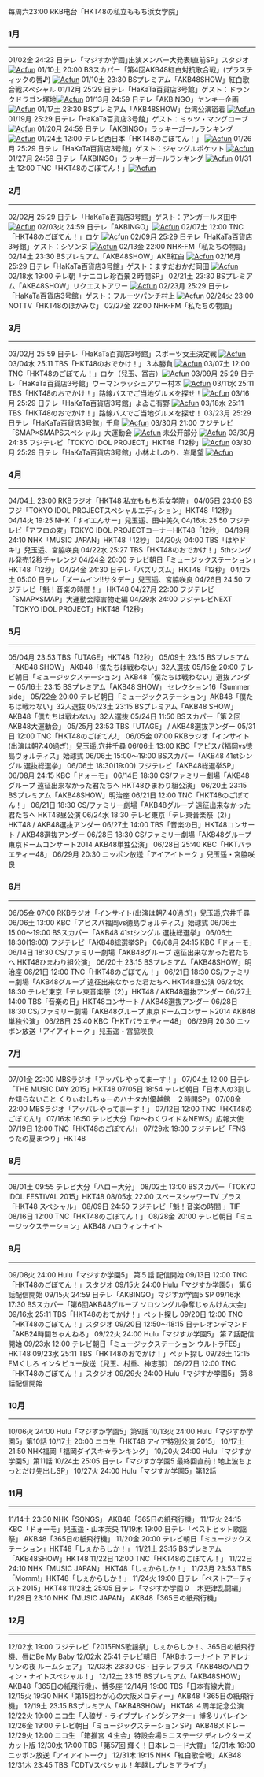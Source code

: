 每周六23:00 RKB电台「HKT48の私立ももち浜女学院」

### 1月
---
01/02金 24:23 日テレ「マジすか学園｣出演メンバー大発表!直前SP」スタジオ [![Acfun](/wiki/images/acfun.jpg)](http://www.acfun.tv/v/ac1653952 "Acfun")
01/10土 20:00 BSスカパー「第4回AKB48紅白対抗歌合戦」(プラスティックの唇♪) [![Acfun](/wiki/images/acfun.jpg)](http://www.acfun.tv/v/ac2122023_2 "Acfun")
01/10土 23:30 BSプレミアム「AKB48SHOW」紅白歌合戦スペシャル
01/12月 25:29 日テレ「HaKaTa百貨店3号館」ゲスト：ドランクドラゴン塚地[![Acfun](/wiki/images/acfun.jpg)](http://www.acfun.tv/v/ac1674852 "Acfun")
01/13月 24:59 日テレ「AKBINGO」ヤンキー企画 [![Acfun](/wiki/images/acfun.jpg)](http://www.acfun.tv/v/ac1678903 "Acfun")
01/17土 23:30 BSプレミアム「AKB48SHOW」台湾公演密着 [![Acfun](/wiki/images/acfun.jpg)](http://www.acfun.tv/v/ac1686980 "Acfun")
01/19月 25:29 日テレ「HaKaTa百貨店3号館」ゲスト：ミッツ・マングローブ [![Acfun](/wiki/images/acfun.jpg)](http://www.acfun.tv/v/ac1689338 "Acfun")
01/20月 24:59 日テレ「AKBINGO」ラッキーガールランキング [![Acfun](/wiki/images/acfun.jpg)](http://www.acfun.tv/v/ac1693903 "Acfun")
01/24土 12:00 テレビ西日本「HKT48のごぼてん！」 [![Acfun](/wiki/images/acfun.jpg)](http://www.acfun.tv/v/ac1716207 "Acfun")
01/26月 25:29 日テレ「HaKaTa百貨店3号館」ゲスト：ジャングルポケット [![Acfun](/wiki/images/acfun.jpg)](http://www.acfun.tv/v/ac1709713 "Acfun")
01/27月 24:59 日テレ「AKBINGO」ラッキーガールランキング [![Acfun](/wiki/images/acfun.jpg)](http://www.acfun.tv/v/ac1709355 "Acfun")
01/31土 12:00 TNC「HKT48のごぼてん！」[![Acfun](/wiki/images/acfun.jpg)](http://www.acfun.tv/v/ac1747176 "Acfun")

### 2月
---
02/02月 25:29 日テレ「HaKaTa百貨店3号館」ゲスト：アンガールズ田中 [![Acfun](/wiki/images/acfun.jpg)](http://www.acfun.tv/v/ac1730593 "Acfun")
02/03火 24:59 日テレ「AKBINGO」[![Acfun](/wiki/images/acfun.jpg)](http://www.acfun.tv/v/ac1726715 "Acfun")
02/07土 12:00 TNC「HKT48のごぼてん！」ロケ [![Acfun](/wiki/images/acfun.jpg)](http://www.acfun.tv/v/ac1861709 "Acfun")
02/09月 25:29 日テレ「HaKaTa百貨店3号館」ゲスト：シソンヌ [![Acfun](/wiki/images/acfun.jpg)](http://www.acfun.tv/v/ac1742137 "Acfun")
02/13金 22:00 NHK-FM「私たちの物語」
02/14土 23:30 BSプレミアム「AKB48SHOW」AKB紅白 [![Acfun](/wiki/images/acfun.jpg)](http://www.acfun.tv/v/ac1748624 "Acfun")
02/16月 25:29 日テレ「HaKaTa百貨店3号館」ゲスト：ますだおかだ岡田 [![Acfun](/wiki/images/acfun.jpg)](http://www.acfun.tv/v/ac1758141 "Acfun")
02/18水 19:00 テレ朝「ナニコレ珍百景２時間SP」
02/21土 23:30 BSプレミアム「AKB48SHOW」リクエストアワー [![Acfun](/wiki/images/acfun.jpg)](http://www.acfun.tv/v/ac1810435 "Acfun")
02/23月 25:29 日テレ「HaKaTa百貨店3号館」ゲスト：フルーツパンチ村上 [![Acfun](/wiki/images/acfun.jpg)](http://www.acfun.tv/v/ac1763692 "Acfun")
02/24火 23:00 NOTTV「HKT48のほかみな」
02/27金 22:00 NHK-FM「私たちの物語」

### 3月
---
03/02月 25:59 日テレ「HaKaTa百貨店3号館」スポーツ女王決定戦 [![Acfun](/wiki/images/acfun.jpg)](http://www.acfun.tv/v/ac1779223 "Acfun")
03/04水 25:11 TBS「HKT48のおでかけ！」３本勝負 [![Acfun](/wiki/images/acfun.jpg)](http://www.acfun.tv/v/ac1820758 "Acfun")
03/07土 12:00 TNC「HKT48のごぼてん！」ロケ（兒玉、冨吉）[![Acfun](/wiki/images/acfun.jpg)](http://www.acfun.tv/v/ac2002236 "Acfun")
03/09月 25:29 日テレ「HaKaTa百貨店3号館」ウーマンラッシュアワー村本 [![Acfun](/wiki/images/acfun.jpg)](http://www.acfun.tv/v/ac1792523 "Acfun")
03/11水 25:11 TBS「HKT48のおでかけ！」路線バスでご当地グルメを探せ！[![Acfun](/wiki/images/acfun.jpg)](http://www.acfun.tv/v/ac2443100_9 "Acfun")
03/16月 25:29 日テレ「HaKaTa百貨店3号館」よゐこ有野 [![Acfun](/wiki/images/acfun.jpg)](http://www.acfun.tv/v/ac1798113 "Acfun")
03/18水 25:11 TBS「HKT48のおでかけ！」路線バスでご当地グルメを探せ！
03/23月 25:29 日テレ「HaKaTa百貨店3号館」千鳥 [![Acfun](/wiki/images/acfun.jpg)](http://www.acfun.tv/v/ac1810230 "Acfun")
03/30月 21:00 フジテレビ「SMAP×SMAPSスペシャル」大運動会 [![Acfun](/wiki/images/acfun.jpg)](http://www.acfun.tv/v/ac1816408 "Acfun") 未公开部分 [![Acfun](/wiki/images/acfun.jpg)](http://www.acfun.tv/v/ac1862349 "Acfun")
03/30月 24:35 フジテレビ「TOKYO IDOL PROJECT」HKT48「12秒」[![Acfun](/wiki/images/acfun.jpg)](http://www.acfun.tv/v/ac2077039 "Acfun")
03/30月 25:29 日テレ「HaKaTa百貨店3号館」小林よしのり、岩尾望 [![Acfun](/wiki/images/acfun.jpg)](http://www.acfun.tv/v/ac1822721 "Acfun")

### 4月
---
04/04土 23:00 RKBラジオ「HKT48 私立ももち浜女学院」
04/05日 23:00 BSフジ「TOKYO IDOL PROJECTスペシャルエディション」HKT48「12秒」
04/14火 19:25 NHK「すイエんサー」兒玉遥、田中美久
04/16木 25:50 フジテレビ「アフロの変」TOKYO IDOL PROJECTコーナーHKT48「12秒」
04/19月 24:10 NHK「MUSIC JAPAN」HKT48「12秒」
04/20火 04:00 TBS「はやドキ!」兒玉遥、宮脇咲良
04/22水 25:27 TBS「HKT48のおでかけ！」5thシングル発売12秒チャレンジ
04/24金 20:00 テレビ朝日「ミュージックステーション」HKT48「12秒」
04/24金 24:30 日テレ「バズリズム」HKT48「12秒」
04/25土 05:00 日テレ「ズームイン!!サタデー」兒玉遥、宮脇咲良
04/26日 24:50 フジテレビ「魁！音楽の時間！」 HKT48
04/27月 22:00 フジテレビ「SMAP×SMAP」大運動会障害物走編
04/29水 24:00 フジテレビNEXT「TOKYO IDOL PROJECT」HKT48「12秒」

### 5月
---
05/04月 23:53 TBS「UTAGE」HKT48「12秒」
05/09土 23:15 BSプレミアム「AKB48 SHOW」 AKB48「僕たちは戦わない」32人選抜
05/15金 20:00 テレビ朝日「ミュージックステーション」AKB48「僕たちは戦わない」選抜アンダー
05/16土 23:15 BSプレミアム「AKB48 SHOW」 セレクション16「Summer side」
05/22金 20:00 テレビ朝日「ミュージックステーション」AKB48「僕たちは戦わない」32人選抜
05/23土 23:15 BSプレミアム「AKB48 SHOW」 AKB48「僕たちは戦わない」32人選抜
05/24日 11:50 BSスカパー「第２回AKB48大運動会」
05/25月 23:53 TBS「UTAGE」 / AKB48選抜アンダー
05/31日 12:00 TNC「HKT48のごぼてん!」
06/05金 07:00 RKBラジオ「インサイト(出演は朝7:40過ぎ)」兒玉遥,穴井千尋
06/06土 13:00 KBC「アビスパ福岡vs徳島ヴォルティス」始球式
06/06土 15:00～19:00 BSスカパー「AKB48 41stシングル 選抜総選挙」
06/06土 18:30(19:00) フジテレビ「AKB48総選挙SP」
06/08月 24:15 KBC「ドォーモ」
06/14日 18:30 CS/ファミリー劇場「AKB48グループ 遠征出来なかった君たちへ HKT48ひまわり組公演」
06/20土 23:15 BSプレミアム「AKB48SHOW」明治座
06/21日 12:00 TNC「HKT48のごぼてん！」
06/21日 18:30 CS/ファミリー劇場「AKB48グループ 遠征出来なかった君たちへ HKT48昼公演
06/24水 18:30 テレビ東京「テレ東音楽祭（2）」HKT48 / AKB48選抜アンダー
06/27土 14:00 TBS「音楽の日」HKT48コンサート / AKB48選抜アンダー
06/28日 18:30 CS/ファミリー劇場「AKB48グループ 東京ドームコンサート2014 AKB48単独公演」
06/28日 25:40 KBC「HKTバラエティー48」
06/29月 20:30 ニッポン放送「アイアイトーク 」兒玉遥・宮脇咲良

### 6月
---
06/05金 07:00 RKBラジオ「インサイト(出演は朝7:40過ぎ)」兒玉遥,穴井千尋
06/06土 13:00 KBC「アビスパ福岡vs徳島ヴォルティス」始球式
06/06土 15:00～19:00 BSスカパー「AKB48 41stシングル 選抜総選挙」
06/06土 18:30(19:00) フジテレビ「AKB48総選挙SP」
06/08月 24:15 KBC「ドォーモ」
06/14日 18:30 CS/ファミリー劇場「AKB48グループ 遠征出来なかった君たちへ HKT48ひまわり組公演」
06/20土 23:15 BSプレミアム「AKB48SHOW」明治座
06/21日 12:00 TNC「HKT48のごぼてん！」
06/21日 18:30 CS/ファミリー劇場「AKB48グループ 遠征出来なかった君たちへ HKT48昼公演
06/24水 18:30 テレビ東京「テレ東音楽祭（2）」HKT48 / AKB48選抜アンダー
06/27土 14:00 TBS「音楽の日」HKT48コンサート / AKB48選抜アンダー
06/28日 18:30 CS/ファミリー劇場「AKB48グループ 東京ドームコンサート2014 AKB48単独公演」
06/28日 25:40 KBC「HKTバラエティー48」
06/29月 20:30 ニッポン放送「アイアイトーク 」兒玉遥・宮脇咲良

### 7月
---
07/01金 22:00 MBSラジオ「アッパレやってまーす！」
07/04土 12:00 日テレ「THE MUSIC DAY 2015」HKT48
07/05日 18:54 テレビ朝日「日本人の3割しか知らないこと くりぃむしちゅーのハナタカ!優越館　２時間SP」
07/08金 22:00 MBSラジオ「アッパレやってまーす！」
07/12日 12:00 TNC「HKT48のごぼてん!」
07/16木 16:50 テレビ大分「ゆ～わくワイド＆NEWS」広報大使
07/19日 12:00 TNC「HKT48のごぼてん!」
07/29水 19:00 フジテレビ「FNS　うたの夏まつり」HKT48

### 8月
---
08/01土 09:55 テレビ大分「ハロー大分」
08/02土 13:00 BSスカパー「TOKYO IDOL FESTIVAL 2015」HKT48
08/05水 22:00 スペースシャワーTV プラス「HKT48 スペシャル」
08/09日 24:50 フジテレビ「魁！音楽の時間 」TIF
08/16日 12:00 TNC「HKT48のごぼてん！」
08/28金 20:00 テレビ朝日「ミュージックステーション」AKB48 ハロウィンナイト

### 9月
---
09/08火 24:00 Hulu「マジすか学園5」 第５話 配信開始
09/13日 12:00 TNC「HKT48のごぼてん！」スタジオ
09/15火 24:00 Hulu「マジすか学園5」 第６話配信開始
09/15火 24:59 日テレ「AKBINGO」マジすか学園5 SP
09/16水 17:30 BSスカパー「第6回AKB48グループ ソロシングル争奪じゃんけん大会」
09/16水 25:11 TBS「HKT48のおでかけ！」ペット探し
09/20日 12:00 TNC「HKT48のごぼてん！」スタジオ
09/20日 12:50～18:15 日テレオンデマンド「AKB24時間ちゃんねる」
09/22火 24:00 Hulu「マジすか学園5」 第７話配信開始
09/23水 12:00 テレビ朝日「ミュージックステーション ウルトラFES」HKT48
09/23水 25:11 TBS「HKT48のおでかけ！」ペット探し
09/26土 12:15 FMくしろ インタビュー放送（兒玉、村重、神志那）
09/27日 12:00 TNC「HKT48のごぼてん！」スタジオ
09/29火 24:00 Hulu「マジすか学園5」 第８話配信開始

### 10月
---
10/06火 24:00 Hulu「マジすか学園5」第9話
10/13火 24:00 Hulu「マジすか学園5」第10話
10/17土 20:00 ニコ生「HKT48 アイア特別公演 2015」
10/17土 21:50 NHK福岡「福岡ダイスキ☆ランキング」
10/20火 24:00 Hulu「マジすか学園5」第11話
10/24土 25:05 日テレ「マジすか学園5 最終回直前！地上波ちょっとだけ先出しSP」
10/27火 24:00 Hulu「マジすか学園5」第12話

### 11月
---
11/14土 23:30 NHK「SONGS」 AKB48「365日の紙飛行機」
11/17火 24:15 KBC「ドォーモ」兒玉遥・山本茉央
11/19木 19:00 日テレ「ベストヒット歌謡祭」 AKB48「365日の紙飛行機」
11/20金 20:00 テレビ朝日「ミュージックステーション」HKT48「しぇからしか！」
11/21土 23:15 BSプレミアム「AKB48SHOW」HKT48
11/22日 12:00 TNC「HKT48のごぼてん！」
11/22日 24:10 NHK「MUSIC JAPAN」 HKT48「しぇからしか！」
11/23月 23:53 TBS「Momm!」HKT48「しぇからしか！」
11/24火 19:00 日テレ「ベストアーティスト2015」HKT48
11/28土 25:05 日テレ「マジすか学園０　木更津乱闘編」
11/29日 23:10 NHK「MUSIC JAPAN」 AKB48「365日の紙飛行機」

### 12月
---
12/02水 19:00 フジテレビ「2015FNS歌謡祭」しぇからしか！、365日の紙飛行機、唇にBe My Baby
12/02水 25:41 テレビ朝日 「AKBホラーナイト アドレナリンの夜 ルームシェア」
12/03木 23:30 CS・日テレプラス「AKB48のハロウィン・ナイトスペシャル！」
12/12土 23:15 BSプレミアム「AKB48SHOW」 AKB48「365日の紙飛行機」、博多座
12/14月 19:00 TBS「日本有線大賞」
12/15火 19:30 NHK「第15回わが心の大阪メロディー」AKB48「365日の紙飛行機」
12/19土 23:15 BSプレミアム「AKB48SHOW」 HKT48 ４周年記念公演
12/22火 19:00 ニコ生「人狼ザ・ライブプレイングシアター」博多リバレイン
12/26金 19:00 テレビ朝日「ミュージックステーション SP」AKB48メドレー
12/29火 12:00 ニコ生 「箱推宮 ４生会」特設会場ミニステージ ディレクターズカット版
12/30水 17:00 TBS「第57回 輝く！日本レコード大賞」
12/31木 16:00 ニッポン放送「アイアイトーク」
12/31木 19:15 NHK「紅白歌合戦」AKB48
12/31木 23:45 TBS「CDTVスペシャル！年越しプレミアライブ」